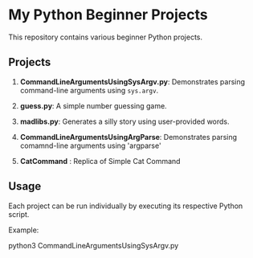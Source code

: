 # My Python Beginner Projects

This repository contains various beginner Python projects.

## Projects

1. **CommandLineArgumentsUsingSysArgv.py**: Demonstrates parsing command-line arguments using `sys.argv`.

2. **guess.py**: A simple number guessing game.

3. **madlibs.py**: Generates a silly story using user-provided words.

4. **CommandLineArgumentsUsingArgParse**: Demonstrates parsing comamnd-line arguments using 'argparse'

5. **CatCommand** : Replica of Simple Cat Command

## Usage

Each project can be run individually by executing its respective Python script.

Example:

python3 CommandLineArgumentsUsingSysArgv.py